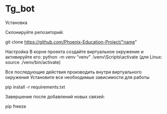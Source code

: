 # Tg_bot


Установка

Склонируйте репозиторий:

git clone https://github.com/Phoenix-Education-Project/"name"

Настройка В корне проекта создайте виртуальное окружение и активируйте его:
python -m venv “venv”
.\venv\Scripts\activate (для Linux: source ./venv/bin/activate)

Все последующие действия производить внутри виртуального окружения Установите все необходимые зависимости для работы

pip install -r requirements.txt

Завершение после добавлений новых связей:

pip freeze